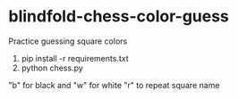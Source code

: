 # blindfold-chess-color-guess
Practice guessing square colors

1. pip install -r requirements.txt
2. python chess.py

"b" for black and "w" for white
"r" to repeat square name